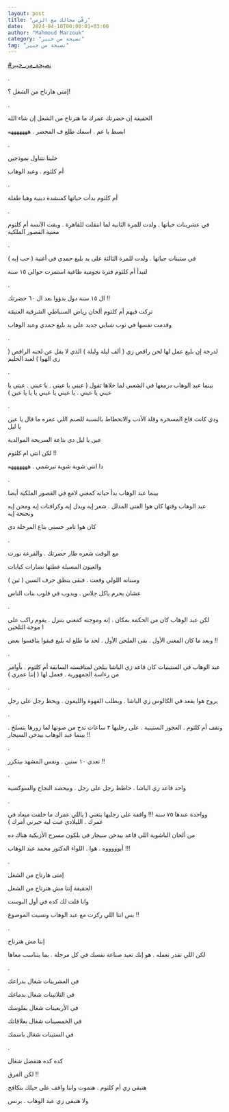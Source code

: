 ```yaml
---
layout: post
title: "رقّي مجالك مع الزمن"
date:   2024-04-10T00:00:01+03:00
author: "Mahmoud Marzouk"
category: "نصيحة من خبير"
tag: "نصيحة من خبير"
---
```



[<u>\#نصيحة\_من\_خبير</u>](https://www.facebook.com/hashtag/%D9%86%D8%B5%D9%8A%D8%AD%D8%A9_%D9%85%D9%86_%D8%AE%D8%A8%D9%8A%D8%B1?__eep__=6&__cft__%5b0%5d=AZVOZDB3UJyee8XwnxjDuHUoiqbbUpPBZEOxRdQu36umz6RdSKie4TH3Ss75yZ-Qss9jPHBvNniC6-eHz1GgeBJ2iTZ-VcrUpA7WDxfJKrc0MMPqFoWM77siAUIDPHOiDwfRBtUlE2xJjefZot6_4Hu-jMB9TGU7Ri3DrfbwhZQv44KHLuBr4SZrQD45KQIYADU&__tn__=*NK-R)

.

إمتى هارتاح من الشغل ؟!

.

الحقيقة إن حضرتك عمرك ما هترتاح من الشغل إن شاء
الله

ابسط يا عم . اسمك طلع ف المحضر . هههههههه

.

خلينا نتناول نموذجين

أم كلثوم . وعبد الوهاب

.

أم كلثوم بدأت حياتها كمنشدة دينية وهيا طفلة

.

في عشرينات حياتها . ولدت للمرة الثانية لما انتقلت
للقاهرة . وبقت الآنسة أم كلثوم مغنية القصور الملكية

.

في ستينات حياتها . ولدت للمرة الثالثة على يد بليغ حمدي
في أغنية ( حب إيه )

لتبدأ أم كلثوم فترة نجومية طاغية استمرت حوالي ١٥
سنة

.

ال ١٥ سنة دول بدؤوا بعد ال ٦٠ حضرتك !!

تركت فيهم أم كلثوم ألحان رياض السنباطي الشرقية
العتيقة

وقدمت نفسها في ثوب شبابي جديد على يد بليغ حمدي وعبد
الوهاب

.

لدرجة إن بليغ عمل لها لحن راقص زي ( ألف ليلة وليلة )
الذي لا يقل عن لحنه الراقص ( زي الهوا ) لعبد الحليم

.

بينما عبد الوهاب درمغها في الشعبي لما خلاها تقول ( عيني
يا عيني . يا عيني . عيني يا عيني يا عيني . يا عيني يا عيني يا يا يا
عين )

.

ودي كانت قاع المسخرة وقلة الأدب والانحطاط بالنسبة للصنم
اللي عمره ما قال يا عين يا ليل

عين يا ليل دي بتاعة السريحة الموالدية

لكن انتي ام كلثوم !!

دا انتي شوية شوية تبرشمي . هههههههه

.

بينما عبد الوهاب بدأ حياته كمغني لامع في القصور الملكية
أيضا

عبد الوهاب وقتها كان هوا الفتى المدلل . شعر إيه وبدل إيه
وكرافتات إيه ومحن إيه ونحنحة إيه

كان هوا تامر حسني بتاع المرحلة دي

.

مع الوقت شعره طار حضرتك . والقرعة نورت

والعيون المسبلة غطتها نضارات كبايات

وسنانه اللولي وقعت . فبقى ينطق حرف السين ( ثين )

عشان يحرم ياكل جلاس . ويدوب في قلوب بنات الناس

.

لكن عبد الوهاب كان من الحكمة بمكان . إنه وموجته كمغني
بتنزل . يقوم راكب على موجة التلحين !

وبعد ما كان المغني الأول . بقى الملحن الأول . لحد ما طلع
له بليغ فبقوا ينافسوا بعض !!

.

عبد الوهاب في الستينيات كان قاعد زي الباشا بيلحن
لمنافسته السابقة أم كلثوم . بأوامر من رءاسة الجمهورية . فعمل لها ( إنتا
عمري )

.

يروح هوا يقعد في الكالوس زي الباشا . ويطلب القهوة
والليمون . ويحط رجل على رجل

.

وتقف أم كلثوم . العجوز الستينية . على رجليها ٣ ساعات تدح
من صوتها لما زورها يتسلخ . بينما عبد الوهاب بيدخن السيجار !!

.

تعدي ١٠ سنين . ونفس المشهد بيتكرر !!

.

واحد قاعد زي الباشا . حاطط رجل على رجل . وبيحصد النجاح
والسوكسيه

.

وواحدة عندها ٧٥ سنة !!! واقفة على رجليها بتغني ( ياللي
عمرك ما خلفت ميعاد في عمرك . الليلادي غبت ليه حيرني أمرك )

من ألحان الباشوية اللي قاعد بيدخن سيجار في بلكون مسرح
الأزبكية هناك ده

أيوووووه . هوا . اللواء الدكتور محمد عبد الوهاب
!!!

.

إمتى هارتاح من الشغل

الحقيقة إنتا مش هترتاح من الشغل

وانا قلت لك كده في أول البوست

بس انتا اللي ركزت مع عبد الوهاب ونسيت الموضوع !!

.

إنتا مش هترتاح

لكن اللي تقدر تعمله . هو إنك تعيد صناعة نفسك في كل مرحلة
. بما يتناسب معاها

.

في العشرينات شغال بدراعك

في التلاتينات شغال بدماغك

في الأربعينات شغال بفلوسك

في الخمسينات شغال بعلاقاتك

في الستينات شغال باسمك

.

كده كده هتفضل شغال

لكن الفرق !!

هتبقى زي أم كلثوم . هتموت وانتا واقف على حيلك
بتكافح

ولا هتبقى زي عبد الوهاب . برنس
